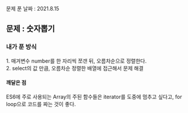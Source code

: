 문제 푼 날짜 : 2021.8.15

<h2>문제 : 숫자뽑기</h2>

<h3>내가 푼 방식</h3>
<div>1. 매겨변수 number를 한 자리씩 쪼갠 뒤, 오름차순으로 정렬한다.</div>
<div>2. select의 값 만큼, 오름차순 정렬한 배열에 접근해서 문제 해결</div>


<h4>깨달은 점</h4>
<div>ES6에 주로 사용되는 Array의 주된 함수들은 iterator를 도중에 멈추고 싶다고, for loop으로 코드를 짜는 것이 좋다.</div>